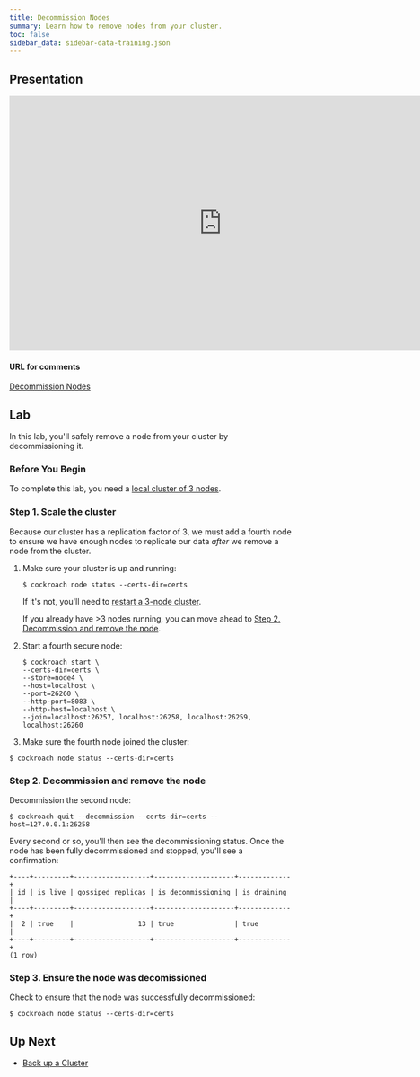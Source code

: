 ```yaml
---
title: Decommission Nodes
summary: Learn how to remove nodes from your cluster.
toc: false
sidebar_data: sidebar-data-training.json
---
```


<div id="toc"></div>

## Presentation

<iframe src="https://docs.google.com/presentation/d/e/2PACX-1vR0C9G-W0sNE1-SwziVHU7jJikwx50K-cDwy0kdFkADqSeu1po_nq8OM-IHyqngaeKtRiUNjKcZXZJL/embed?start=false&loop=false" frameborder="0" width="756" height="454" allowfullscreen="true" mozallowfullscreen="true" webkitallowfullscreen="true"></iframe>

#### URL for comments

[Decommission Nodes](https://docs.google.com/presentation/d/1beTO2-Ca7Wg1TDSHMU-J-tdEJJuwmaPIm6KGWufX7jw/edit)

## Lab

In this lab, you'll safely remove a node from your cluster by decommissioning it.

### Before You Begin

To complete this lab, you need a [local cluster of 3 nodes](3-node-local-secure-cluster.html).

### Step 1. Scale the cluster

Because our cluster has a replication factor of 3, we must add a fourth node to ensure we have enough nodes to replicate our data *after* we remove a node from the cluster.

1. Make sure your cluster is up and running:

    ~~~ shell
    $ cockroach node status --certs-dir=certs
    ~~~

    If it's not, you'll need to [restart a 3-node cluster](3-node-local-secure-cluster.html).

    If you already have >3 nodes running, you can move ahead to [Step 2. Decommission and remove the node](#step-2-decommission-and-remove-the-node).

2. Start a fourth secure node:
    
    ~~~ shell
    $ cockroach start \
    --certs-dir=certs \
    --store=node4 \
    --host=localhost \
    --port=26260 \
    --http-port=8083 \
    --http-host=localhost \
    --join=localhost:26257, localhost:26258, localhost:26259, localhost:26260
    ~~~

3. Make sure the fourth node joined the cluster:

~~~ shell
$ cockroach node status --certs-dir=certs
~~~

### Step 2. Decommission and remove the node

Decommission the second node:

~~~ shell
$ cockroach quit --decommission --certs-dir=certs --host=127.0.0.1:26258
~~~

Every second or so, you'll then see the decommissioning status. Once the node has been fully decommissioned and stopped, you'll see a confirmation:

~~~
+----+---------+-------------------+--------------------+-------------+
| id | is_live | gossiped_replicas | is_decommissioning | is_draining |
+----+---------+-------------------+--------------------+-------------+
|  2 | true    |                13 | true               | true        |
+----+---------+-------------------+--------------------+-------------+
(1 row)
~~~

### Step 3. Ensure the node was decomissioned

Check to ensure that the node was successfully decommissioned:

~~~ shell
$ cockroach node status --certs-dir=certs
~~~

## Up Next

- [Back up a Cluster](back-up-a-cluster.html)
